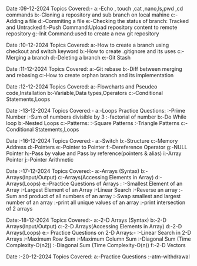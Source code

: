 Date :09-12-2024
Topics Covered:-
a:-Echo , touch ,cat ,nano,ls,pwd ,cd  commands
b:-Cloning a repository and sub branch on local mahine
c:-Adding a file
d:-Commiting a file
e:-Checking the status of branch: Tracked and Untracked
f:-Push Command:Upload repository content to remote repository
g:-Init Command:used to create a new git repository

Date :10-12-2024
Topics Covered:
a:-How to create a branch using checkout and switch keyword
b:-How to create .gitignore and its uses
c:-Merging a branch
d:-Deleting a branch
e:-Git Stash

Date :11-12-2024
Topics Covered:
a:-Git rebase
b:-Diff between merging and rebasing
c:-How to create orphan branch and its implementation

Date :12-12-2024
Topics Covered:
a:-Flowcharts and Pseudeo code,Installation
b:-Variable,Data types,Operators
c:-Conditional Statements,Loops

Date :-13-12-2024
Topics Covered:- 
a:-Loops Practice Questions: 
   :-Prime Number 
   :-Sum of numbers divisible by 3 
   :-factorial of number
b:-Do While loop 
b:-Nested Loops 
c:-Patterns: 
    :-Square Patterns 
    :-Triangle Patterns
c:-Conditional Statements,Loops

Date :-16-12-2024 
Topics Covered:- 
a:-Switch
b:-Structure 
c:-Memory Address
d:-Pointers
e:-Pointer to Pointer 
f:-Dereference Operator
g:-NULL Pointer 
h:-Pass by value and Pass by reference(pointers & alias) 
i:-Array Pointer 
j:-Pointer Arithmetic

Date :-17-12-2024 
Topics Covered:- 
a:-Arrays (Syntax) 
b:-Arrays(Input/Output)
c:-Arrays(Accessing Elements in Array) 
d:-Arrays(Loops) 
e:-Practice Questions of Arrays : 
      :-Smallest Element of an Array
      :-Largest Element of an Array 
      :-Linear Search 
      :-Reverse an array
      :-Sum and product of all numbers of an array 
      :-Swap smallest and largest number of an array 
      :-print all unique values of an array 
      :-print intersection of 2 arrays

Date:-18-12-2024
Topics Covered:- 
a:-2-D Arrays (Syntax)
b:-2-D Arrays(Input/Output)
c:-2-D Arrays(Accessing Elements in Array)
d:-2-D Arrays(Loops) 
e:- Practice Questions on 2-D Arrays:- 
      :-Linear Search in 2-D Arrays 
      :-Maximum Row Sum :-Maximum Column Sum
      :-Diagonal Sum (Time Complexity-O(n2))
      :-Diagonal Sum (Time Complexity-O(n)) 
f:-2-D Vectors

Date :-20-12-2024 
Topics Covered: 
a:-Practice Questions 
      :-atm-withdrawal
